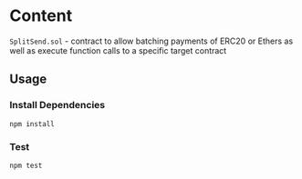 # Content

`SplitSend.sol` - contract to allow batching payments of ERC20 or Ethers as well as execute function calls to a specific target contract

## Usage

### Install Dependencies

```shell
npm install
```

### Test

```shell
npm test
```